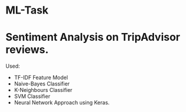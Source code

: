 # ML-Task

# Sentiment Analysis on TripAdvisor reviews.
Used:
- TF-IDF Feature Model
- Naive-Bayes Classifier
- K-Neighbours Classifier
- SVM Classifier
- Neural Network Approach using Keras. 
